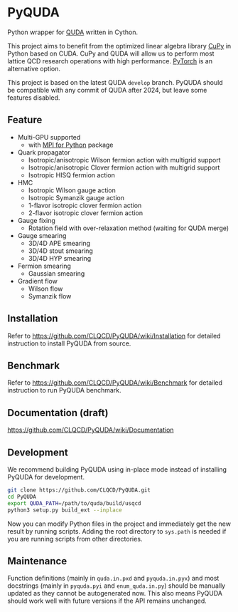 # PyQUDA

Python wrapper for [QUDA](https://github.com/lattice/quda) written in Cython.

This project aims to benefit from the optimized linear algebra library [CuPy](https://cupy.dev/) in Python based on CUDA. CuPy and QUDA will allow us to perform most lattice QCD research operations with high performance. [PyTorch](https://pytorch.org/) is an alternative option.

This project is based on the latest QUDA `develop` branch. PyQUDA should be compatible with any commit of QUDA after 2024, but leave some features disabled.

## Feature

- Multi-GPU supported
  - with [MPI for Python](https://mpi4py.readthedocs.io/en/stable/) package
- Quark propagator
  - Isotropic/anisotropic Wilson fermion action with multigrid support
  - Isotropic/anisotropic Clover fermion action with multigrid support
  - Isotropic HISQ fermion action
- HMC
  - Isotropic Wilson gauge action
  - Isotropic Symanzik gauge action
  - 1-flavor isotropic clover fermion action
  - 2-flavor isotropic clover fermion action
- Gauge fixing
  - Rotation field with over-relaxation method (waiting for QUDA merge)
- Gauge smearing
  - 3D/4D APE smearing
  - 3D/4D stout smearing
  - 3D/4D HYP smearing
- Fermion smearing
  - Gaussian smearing
- Gradient flow
  - Wilson flow
  - Symanzik flow

## Installation

Refer to https://github.com/CLQCD/PyQUDA/wiki/Installation for detailed instruction to install PyQUDA from source.

## Benchmark

Refer to https://github.com/CLQCD/PyQUDA/wiki/Benchmark for detailed instruction to run PyQUDA benchmark.

## Documentation (draft)

https://github.com/CLQCD/PyQUDA/wiki/Documentation

## Development

We recommend building PyQUDA using in-place mode instead of installing PyQUDA for development.

```bash
git clone https://github.com/CLQCD/PyQUDA.git
cd PyQUDA
export QUDA_PATH=/path/to/quda/build/usqcd
python3 setup.py build_ext --inplace
```

Now you can modify Python files in the project and immediately get the new result by running scripts. Adding the root directory to `sys.path` is needed if you are running scripts from other directories.

## Maintenance

Function definitions (mainly in `quda.in.pxd` and `pyquda.in.pyx`) and most docstrings (mainly in `pyquda.pyi` and `enum_quda.in.py`) should be manually updated as they cannot be autogenerated now. This also means PyQUDA should work well with future versions if the API remains unchanged.
